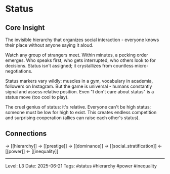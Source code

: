 # Status

## Core Insight
The invisible hierarchy that organizes social interaction - everyone knows their place without anyone saying it aloud.

Watch any group of strangers meet. Within minutes, a pecking order emerges. Who speaks first, who gets interrupted, who others look to for decisions. Status isn't assigned; it crystallizes from countless micro-negotiations.

Status markers vary wildly: muscles in a gym, vocabulary in academia, followers on Instagram. But the game is universal - humans constantly signal and assess relative position. Even "I don't care about status" is a status move (too cool to play).

The cruel genius of status: it's relative. Everyone can't be high status; someone must be low for high to exist. This creates endless competition and surprising cooperation (allies can raise each other's status).

## Connections
→ [[hierarchy]]
→ [[prestige]]
→ [[dominance]]
→ [[social_stratification]]
← [[power]]
← [[inequality]]

---
Level: L3
Date: 2025-06-21
Tags: #status #hierarchy #power #inequality